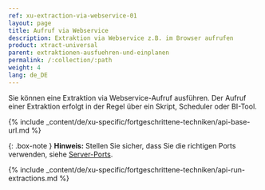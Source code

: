```yaml
---
ref: xu-extraction-via-webservice-01
layout: page
title: Aufruf via Webservice
description: Extraktion via Webservice z.B. im Browser aufrufen
product: xtract-universal
parent: extraktionen-ausfuehren-und-einplanen
permalink: /:collection/:path
weight: 4
lang: de_DE
---
```


Sie können eine Extraktion via Webservice-Aufruf ausführen. 
Der Aufruf einer Extraktion erfolgt in der Regel über ein Skript, Scheduler oder BI-Tool. 

{% include _content/de/xu-specific/fortgeschrittene-techniken/api-base-url.md %}

{: .box-note } 
**Hinweis:** Stellen Sie sicher, dass Sie die richtigen Ports verwenden, siehe [Server-Ports](../server/ports).


{% include _content/de/xu-specific/fortgeschrittene-techniken/api-run-extractions.md %}

